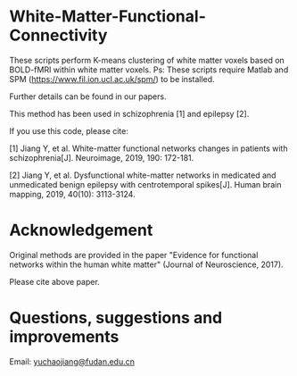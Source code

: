 # White-Matter-Functional-Connectivity

These scripts perform K-means clustering of white matter voxels based on BOLD-fMRI within white matter voxels.
Ps: These scripts require Matlab and SPM (https://www.fil.ion.ucl.ac.uk/spm/) to be installed. 

Further details can be found in our papers.

This method has been used in schizophrenia [1] and epilepsy [2].

If you use this code, please cite: 

[1] Jiang Y, et al. White-matter functional networks changes in patients with schizophrenia[J]. Neuroimage, 2019, 190: 172-181.

[2] Jiang Y, et al. Dysfunctional white-matter networks in medicated and unmedicated benign epilepsy with centrotemporal spikes[J]. Human brain mapping, 2019, 40(10): 3113-3124.


# Acknowledgement

Original methods are provided in the paper "Evidence for functional networks within the human white matter" (Journal of Neuroscience, 2017).

Please cite above paper.

# Questions, suggestions and improvements

Email: yuchaojiang@fudan.edu.cn

